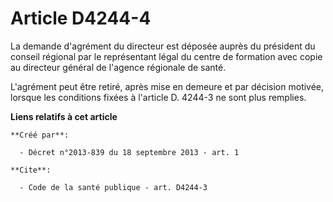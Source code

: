 # Article D4244-4

La demande d'agrément du directeur est déposée auprès du président du conseil régional par le représentant légal du centre de
formation avec copie au directeur général de l'agence régionale de santé. 

L'agrément peut être retiré, après mise en demeure et par décision motivée, lorsque les conditions fixées à l'article D.
4244-3 ne sont plus remplies.

**Liens relatifs à cet article**

	**Créé par**:

	  - Décret n°2013-839 du 18 septembre 2013 - art. 1

	**Cite**:

	  - Code de la santé publique - art. D4244-3
